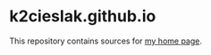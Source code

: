 # k2cieslak.github.io

This repository contains sources for [my home page](https://k2cieslak.github.io/). 
